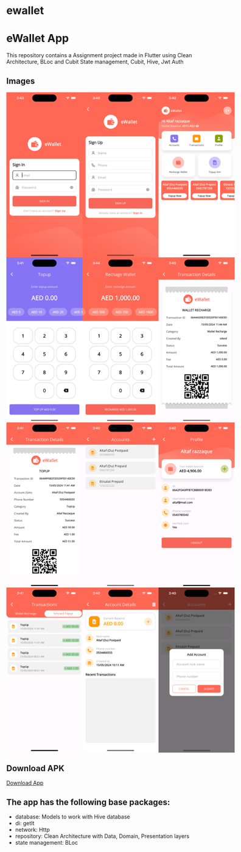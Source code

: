 # ewallet

# eWallet App
This repository contains a Assignment project made in Flutter using Clean Architecture, BLoc and Cubit State management, Cubit, Hive, Jwt Auth

## Images
<div style="display: flex; justify-content: space-between;">
    <img src="https://github.com/altafc22/eWallet/blob/main/screenshots/1.png" alt="Sign In" width="200">
    <img src="https://github.com/altafc22/eWallet/blob/main/screenshots/2.png" alt="Sign Up" width="200">
    <img src="https://github.com/altafc22/eWallet/blob/main/screenshots/3.png" alt="Dashboard" width="200">
</div>
<div style="display: flex; justify-content: space-between;">
    <img src="https://github.com/altafc22/eWallet/blob/main/screenshots/4.png" alt="TopUp Screen" width="200">
    <img src="https://github.com/altafc22/eWallet/blob/main/screenshots/5.png" alt="Recharge Wallet" width="200">
    <img src="https://github.com/altafc22/eWallet/blob/main/screenshots/6.png" alt="Transaction receipt" width="200">
</div>
<div style="display: flex; justify-content: space-between;">
    <img src="https://github.com/altafc22/eWallet/blob/main/screenshots/7.png" alt="Wallet Receipt" width="200">
    <img src="https://github.com/altafc22/eWallet/blob/main/screenshots/8.png" alt="Accoount (Mobile Sim)" width="200">
    <img src="https://github.com/altafc22/eWallet/blob/main/screenshots/9.png" alt="Profile" width="200">
</div>
<div style="display: flex; justify-content: space-between;">
    <img src="https://github.com/altafc22/eWallet/blob/main/screenshots/10.png" alt="Transactions" width="200">
    <img src="https://github.com/altafc22/eWallet/blob/main/screenshots/11.png" alt="Account Details (Sim account)" width="200">
    <img src="https://github.com/altafc22/eWallet/blob/main/screenshots/12.png" alt="Add Account" width="200">
</div>

## Download APK
<div style="display: flex; justify-content: space-between;">
    <a href="https://github.com/altafc22/eWallet/blob/main/apk/app-debug.apk">Download App</a>
</div>


## The app has the following base packages:
- database: Models to work with Hive database
- di: getIt
- network: Http
- repository: Clean Architecture with Data, Domain, Presentation layers
- state management: BLoc 
